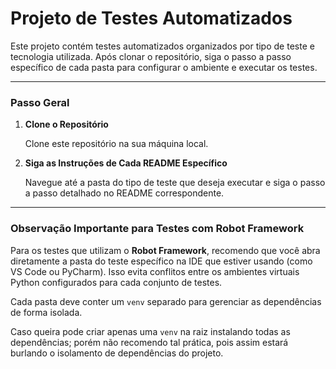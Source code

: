 # Projeto de Testes Automatizados

Este projeto contém testes automatizados organizados por tipo de teste e tecnologia utilizada. Após clonar o repositório, siga o passo a passo específico de cada pasta para configurar o ambiente e executar os testes.

---

### Passo Geral

1. **Clone o Repositório**

   Clone este repositório na sua máquina local.

2. **Siga as Instruções de Cada README Específico**

   Navegue até a pasta do tipo de teste que deseja executar e siga o passo a passo detalhado no README correspondente.

---

### Observação Importante para Testes com Robot Framework

Para os testes que utilizam o **Robot Framework**, recomendo que você abra diretamente a pasta do teste específico na IDE que estiver usando (como VS Code ou PyCharm). Isso evita conflitos entre os ambientes virtuais Python configurados para cada conjunto de testes.

Cada pasta deve conter um `venv` separado para gerenciar as dependências de forma isolada.

Caso queira pode criar apenas uma `venv` na raiz instalando todas as dependências; porém não recomendo tal prática, pois assim estará burlando o isolamento de dependências do projeto.
